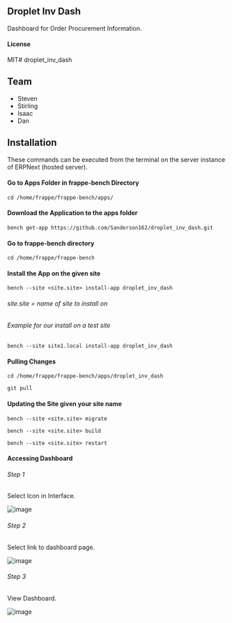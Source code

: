 ## Droplet Inv Dash

Dashboard for Order Procurement Information.

#### License

MIT# droplet_inv_dash

## Team
- Steven
- Stirling
- Isaac
- Dan

## Installation
These commands can be executed from the terminal on the server instance of ERPNext (hosted server).

#### Go to Apps Folder in frappe-bench Directory
```cd /home/frappe/frappe-bench/apps/```

#### Download the Application to the apps folder
```bench get-app https://github.com/Sanderson162/droplet_inv_dash.git```

#### Go to frappe-bench directory
```cd /home/frappe/frappe-bench```

#### Install the App on the given site
```bench --site <site.site> install-app droplet_inv_dash```
###### site.site = name of site to install on
###### Example for our install on a test site
```bench --site site1.local install-app droplet_inv_dash```

#### Pulling Changes
```cd /home/frappe/frappe-bench/apps/droplet_inv_dash```

```git pull```

#### Updating the Site given your site name
```bench --site <site.site> migrate```

```bench --site <site.site> build```

```bench --site <site.site> restart```

#### Accessing Dashboard

###### Step 1
Select Icon in Interface.

![image](https://drive.google.com/file/d/1srv5qH8kmuyytT_EcFRqLtAOXC34jupX/view?usp=sharing)

###### Step 2
Select link to dashboard page.

![image](https://drive.google.com/file/d/1ss-YwF23modfwXxqMk_h6QjQJHtUkDuD/view?usp=sharing)

###### Step 3
View Dashboard.

![image](https://drive.google.com/file/d/1k-v7NwnRcSSRo1yMW3v30qyX-KM9psFJ/view?usp=sharing)

